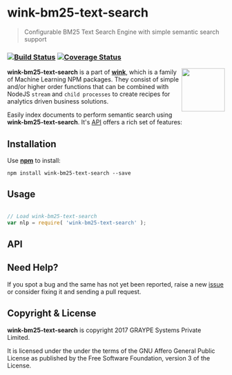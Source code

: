 
# wink-bm25-text-search

> Configurable BM25 Text Search Engine with simple semantic search support

### [![Build Status](https://api.travis-ci.org/decisively/wink-bm25-text-search.svg?branch=master)](https://travis-ci.org/decisively/wink-bm25-text-search) [![Coverage Status](https://coveralls.io/repos/github/decisively/wink-bm25-text-search/badge.svg?branch=master)](https://coveralls.io/github/decisively/wink-bm25-text-search?branch=master)

<img align="right" src="https://decisively.github.io/wink-logos/logo-title.png" width="100px" >

**wink-bm25-text-search** is a part of **[wink](https://www.npmjs.com/~sanjaya)**, which is a family of Machine Learning NPM packages. They consist of simple and/or higher order functions that can be combined with NodeJS `stream` and `child processes` to create recipes for analytics driven business solutions.


Easily index documents to perform semantic search using **wink-bm25-text-search**. It's [API](#api) offers a rich set of features:


## Installation
Use **[npm](https://www.npmjs.com/package/wink-bm25-text-search)** to install:
```
npm install wink-bm25-text-search --save
```


## Usage


```javascript

// Load wink-bm25-text-search
var nlp = require( 'wink-bm25-text-search' );


```

## API


## Need Help?
If you spot a bug and the same has not yet been reported, raise a new [issue](https://github.com/decisively/wink-bm25-text-search/issues) or consider fixing it and sending a pull request.


## Copyright & License
**wink-bm25-text-search** is copyright 2017 GRAYPE Systems Private Limited.

It is licensed under the under the terms of the GNU Affero General Public License as published by the Free
Software Foundation, version 3 of the License.
